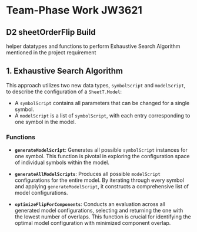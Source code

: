 # Team-Phase Work JW3621 

## D2 sheetOrderFlip Build
helper datatypes and functions to perform Exhaustive Search Algorithm mentioned in the project requirement

## 1. **Exhaustive Search Algorithm**

This approach utilizes two new data types, `symbolScript` and `modelScript`, to describe the configuration of a `SheetT.Model`:

- A `symbolScript` contains all parameters that can be changed for a single symbol.
- A `modelScript` is a list of `symbolScript`, with each entry corresponding to one symbol in the model.

### Functions

- **`generateModelScript`**: Generates all possible `symbolScript` instances for one symbol. This function is pivotal in exploring the configuration space of individual symbols within the model.

- **`generateAllModelScripts`**: Produces all possible `modelScript` configurations for the entire model. By iterating through every symbol and applying `generateModelScript`, it constructs a comprehensive list of model configurations.

- **`optimizeFlipForComponents`**: Conducts an evaluation across all generated model configurations, selecting and returning the one with the lowest number of overlaps. This function is crucial for identifying the optimal model configuration with minimized component overlap.


<!-- ## 2. **Heuristic Approach** -->
